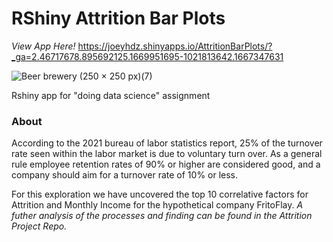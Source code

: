 # RShiny Attrition Bar Plots
*View App Here!* https://joeyhdz.shinyapps.io/AttritionBarPlots/?_ga=2.46717678.895692125.1669951695-1021813642.1667347631


![Beer   brewery (250 × 250 px)(7)](https://user-images.githubusercontent.com/81498617/205210509-8f4e3205-8723-475f-87f2-424371195ff2.png)

Rshiny app for "doing data science" assignment


### About
According to the 2021 bureau of labor statistics report, 25% of the turnover rate seen within the labor market
is due to voluntary turn over. As a general rule employee retention rates of 90% or higher are considered good, and a 
company should aim for a turnover rate of 10% or less. 

For this exploration we have uncovered the top 10 correlative factors for Attrition and Monthly Income for the hypothetical
company FritoFlay. 
*A futher analysis of the processes and finding can be found in the Attrition Project Repo.*
